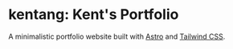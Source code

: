 # kentang: Kent's Portfolio

A minimalistic portfolio website built with [Astro](https://astro.build) and [Tailwind CSS](https://tailwindcss.com).
